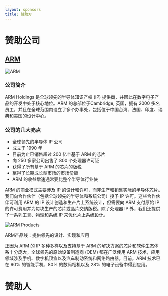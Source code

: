 ```yaml
---
layout: sponsors
title: 赞助方
---
```


# 赞助公司

## [ARM](id:arm)

![ARM](https://a248.e.akamai.net/camo.github.com/9f7fd83529b97b6a210b8bda9111015bf914ab97/687474703a2f2f7777772e61726d2e636f6d2f7a682f696d616765732f41524d2d4c6f676f2d50726f64756374506963747572652e706e67)

### 公司简介

ARM Holdings 是全球领先的半导体知识产权 (IP) 提供商，并因此在数字电子产品的开发中处于核心地位。ARM 的总部位于Cambridge, 英国，拥有 2000 多名员工，并且在全球范围内设立了多个办事处，包括位于中国台湾、法国、印度、瑞典和美国的设计中心。

### 公司的几大亮点

* 全球领先的半导体 IP 公司
* 成立于 1990 年
* 目前为止已销售超过 200 亿个基于 ARM 的芯片
* 向 250 多家公司出售了 800 个处理器许可证
* 获得了所有基于 ARM 的芯片的版税
* 赢得了长期成长型市场的市场份额
* ARM 的收益增速通常要比整个半导体行业快


ARM 的商业模式主要涉及 IP 的设计和许可，而非生产和销售实际的半导体芯片。我们向合作伙伴（包括全球领先的半导体和系统公司）授予 IP 许可。这些合作伙伴可利用 ARM 的 IP 设计创造和生产片上系统设计，但需要向 ARM 支付原始 IP 的许可费用并为每块生产的芯片或晶片交纳版税。除了处理器 IP 外，我们还提供了一系列工具、物理和系统 IP 来优化片上系统设计。

![ARM Products](https://a248.e.akamai.net/camo.github.com/439b68dc20bc12f35a364736ea2eff6c5a432ada/687474703a2f2f7777772e61726d2e636f6d2f7a682f696d616765732f636f766572666c6f772f41524d5f70726f647563745f6f66666572696e675f77436869702e6a7067)  

ARM产品线：提供领先的设计、实现和应用

正因为 ARM 的 IP 多种多样以及支持基于 ARM 的解决方案的芯片和软件生态体系十分庞大，全球领先的原始设备制造商 (OEM) 都在广泛使用 ARM 技术，应用领域涉及手机、数字机顶盒以及汽车制动系统和网络路由器。目前，ARM 技术已在 90% 的智能手机、80% 的数码相机以及 28% 的电子设备中得到应用。



# 赞助人
